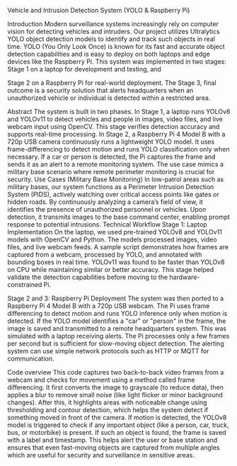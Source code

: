 Vehicle and Intrusion Detection System (YOLO & Raspberry Pi)

Introduction
 Modern surveillance systems increasingly rely on computer vision for detecting vehicles and intruders. Our project utilizes Ultralytics YOLO object detection models to identify and track such objects in real time. YOLO (You Only Look Once) is known for its fast and accurate object detection capabilities and is easy to deploy on both laptops and edge devices like the Raspberry Pi. This system was implemented in two stages: Stage 1 on a laptop for development and testing, and 

Stage 2 on a Raspberry Pi for real-world deployment. The Stage 3, final outcome is a security solution that alerts headquarters when an unauthorized vehicle or individual is detected within a restricted area.

Abstract
 The system is built in two phases. In Stage 1, a laptop runs YOLOv8 and YOLOv11 to detect vehicles and people in images, video files, and live webcam input using OpenCV. This stage verifies detection accuracy and supports real-time processing. In Stage 2, a Raspberry Pi 4 Model B with a 720p USB camera continuously runs a lightweight YOLO model. It uses frame-differencing to detect motion and runs YOLO classification only when necessary. If a car or person is detected, the Pi captures the frame and sends it as an alert to a remote monitoring system. The use case mimics a military base scenario where remote perimeter monitoring is crucial for security.
Use Cases (Military Base Monitoring)
 In low-patrol areas such as military bases, our system functions as a Perimeter Intrusion Detection System (PIDS), actively watching over critical access points like gates or hidden roads. By continuously analyzing a camera’s field of view, it identifies the presence of unauthorized personnel or vehicles. Upon detection, it transmits images to the base command center, enabling prompt response to potential intrusions.
Technical Workflow
Stage 1: Laptop Implementation
 On the laptop, we used pre-trained YOLOv8 and YOLOv11 models with OpenCV and Python. The models processed images, video files, and live webcam feeds. A sample script demonstrates how frames are captured from a webcam, processed by YOLO, and annotated with bounding boxes in real time. YOLOv11 was found to be faster than YOLOv8 on CPU while maintaining similar or better accuracy. This stage helped validate the detection capabilities before moving to the hardware-constrained Pi.


Stage 2 and 3: Raspberry Pi Deployment
 The system was then ported to a Raspberry Pi 4 Model B with a 720p USB webcam. The Pi uses frame differencing to detect motion and runs YOLO inference only when motion is detected. If the YOLO model identifies a "car" or "person" in the frame, the image is saved and transmitted to a remote headquarters system. This was simulated with a laptop receiving alerts. The Pi processes only a few frames per second but is sufficient for slow-moving object detection. The alerting system can use simple network protocols such as HTTP or MQTT for communication.

Code overview
This code captures two back-to-back video frames from a webcam and checks for movement using a method called frame differencing. It first converts the image to grayscale (to reduce data), then applies a blur to remove small noise (like light flicker or minor background changes). After this, it highlights areas with noticeable change using thresholding and contour detection, which helps the system detect if something moved in front of the camera.
If motion is detected, the YOLOv8 model is triggered to check if any important object (like a person, car, truck, bus, or motorbike) is present. If such an object is found, the frame is saved with a label and timestamp. This helps alert the user or base station and ensures that even fast-moving objects are captured from multiple angles which are useful for security and surveillance in sensitive areas.
